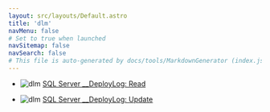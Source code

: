```yaml
---
layout: src/layouts/Default.astro
title: 'dlm'
navMenu: false
# Set to true when launched
navSitemap: false
navSearch: false
# This file is auto-generated by docs/tools/MarkdownGenerator (index.js)
---
```


<ul>

<li>

![dlm](https://i.octopus.com/library/step-templates/dlm.png) [SQL Server __DeployLog: Read](/integrations/dlm/sql-server-__deploylog%3A-read)

</li>
        
<li>

![dlm](https://i.octopus.com/library/step-templates/dlm.png) [SQL Server __DeployLog: Update](/integrations/dlm/sql-server-__deploylog%3A-update)

</li>
        
</ul>
